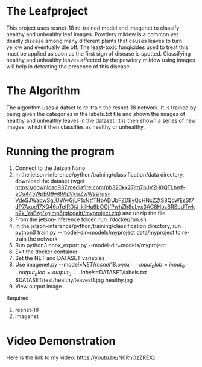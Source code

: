 # The Leafproject 
This project uses resnet-18 re-trained model and imagenet to classify healthy and unhealthy leaf images. 
Powdery mildew is a common yet deadly disease among many different plants that causes leaves to turn yellow and eventually die off. The least-toxic fungicides used to treat this must be applied as soon as the first sign of disease is spotted. Classifying healthy and unhealthy leaves affected by the powdery mildew using images will help in detecting the presence of this disease.

# The Algorithm
The algorithm uses a datset to re-train the resnet-18 network. It is trained by being given the categories in the labels.txt file and shown the images of healthy and unhealthy leaves in the dataset. It is then shown a series of new images, which it then classifies as healthy or unhealthy.

# Running the program
1. Connect to the Jetson Nano
2. In the jetson-inference/python/training/classification/data directory, download the dataset (wget https://download937.mediafire.com/pb320kx27jtg7bJV2H0QTLhwf-aCu445WpEQ9w8VlpVkwZwWssnqs-VdeSJWapwSg_UWwGjLP1xNtfTNbADUbFZDEyQcHNxZZtS8QbWEsSf7dP7Axoe17XQ46pTetRDfJ_kilHu9bOOjfPwhZh8oLyx3AG8HbzBRSbUTwkh2k_YaEzg/xglmp6tgfcgaitt/myproject.zip) and unzip the file
3. From the jetson-inference folder, run ./docker/run.sh
4. In the jetson-inference/python/training/classification directory, run python3 train.py --model-dir=models/myproject data/myproject to re-train the network
5. Run python3 onnx_export.py --model-dir=models/myproject
6. Exit the docker container
7. Set the NET and DATASET variables
8. Use imagenet.py --model=$NET/resnet18.onnx --input_blob=input_0 --output_blob=output_0 --labels=$DATASET/labels.txt $DATASET/test/healthy/leavest1.jpg healthy.jpg
9. View output image

Required 
1. resnet-18
2. imagenet

# Video Demonstration
Here is the link to my video: https://youtu.be/N0RhOzZREXc
